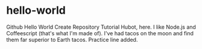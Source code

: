 # hello-world
Github Hello World Create Repository Tutorial
Hubot, here. I like Node.js and Coffeescript (that's what I'm made of).
I've had tacos on the moon and find them far superior to Earth tacos.
Practice line added. 
